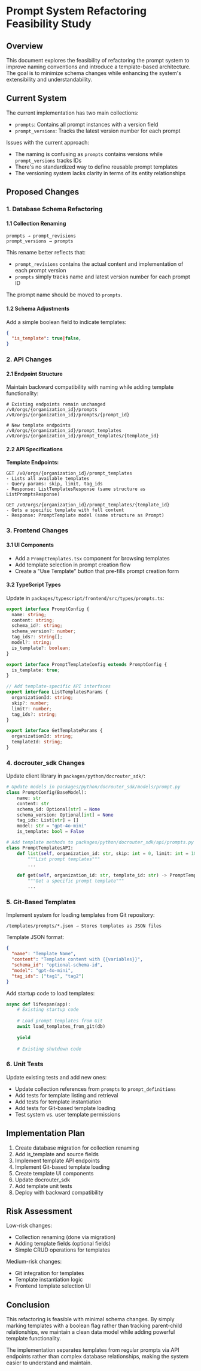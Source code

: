 # Prompt System Refactoring Feasibility Study

## Overview

This document explores the feasibility of refactoring the prompt system to improve naming conventions and introduce a template-based architecture. The goal is to minimize schema changes while enhancing the system's extensibility and understandability.

## Current System

The current implementation has two main collections:
- `prompts`: Contains all prompt instances with a version field
- `prompt_versions`: Tracks the latest version number for each prompt

Issues with the current approach:
- The naming is confusing as `prompts` contains versions while `prompt_versions` tracks IDs
- There's no standardized way to define reusable prompt templates
- The versioning system lacks clarity in terms of its entity relationships

## Proposed Changes

### 1. Database Schema Refactoring

#### 1.1 Collection Renaming

```
prompts → prompt_revisions
prompt_versions → prompts
```

This rename better reflects that:
- `prompt_revisions` contains the actual content and implementation of each prompt version
- `prompts` simply tracks name and latest version number for each prompt ID

The prompt name should be moved to `prompts`.

#### 1.2 Schema Adjustments

Add a simple boolean field to indicate templates:
```json
{
  "is_template": true|false,
}
```

### 2. API Changes

#### 2.1 Endpoint Structure

Maintain backward compatibility with naming while adding template functionality:

```
# Existing endpoints remain unchanged
/v0/orgs/{organization_id}/prompts
/v0/orgs/{organization_id}/prompts/{prompt_id}

# New template endpoints
/v0/orgs/{organization_id}/prompt_templates
/v0/orgs/{organization_id}/prompt_templates/{template_id}
```

#### 2.2 API Specifications

**Template Endpoints:**

```
GET /v0/orgs/{organization_id}/prompt_templates
- Lists all available templates
- Query params: skip, limit, tag_ids
- Response: ListTemplatesResponse (same structure as ListPromptsResponse)

GET /v0/orgs/{organization_id}/prompt_templates/{template_id}
- Gets a specific template with full content
- Response: PromptTemplate model (same structure as Prompt)
```

### 3. Frontend Changes

#### 3.1 UI Components

- Add a `PromptTemplates.tsx` component for browsing templates
- Add template selection in prompt creation flow
- Create a "Use Template" button that pre-fills prompt creation form

#### 3.2 TypeScript Types

Update in `packages/typescript/frontend/src/types/prompts.ts`:
```typescript
export interface PromptConfig {
  name: string;
  content: string;
  schema_id?: string;
  schema_version?: number;
  tag_ids?: string[];
  model?: string;
  is_template?: boolean;
}

export interface PromptTemplateConfig extends PromptConfig {
  is_template: true;
}

// Add template-specific API interfaces
export interface ListTemplatesParams {
  organizationId: string;
  skip?: number;
  limit?: number;
  tag_ids?: string;
}

export interface GetTemplateParams {
  organizationId: string;
  templateId: string;
}
```

### 4. docrouter_sdk Changes

Update client library in `packages/python/docrouter_sdk/`:

```python
# Update models in packages/python/docrouter_sdk/models/prompt.py
class PromptConfig(BaseModel):
    name: str
    content: str
    schema_id: Optional[str] = None
    schema_version: Optional[int] = None
    tag_ids: List[str] = []
    model: str = "gpt-4o-mini"
    is_template: bool = False

# Add template methods to packages/python/docrouter_sdk/api/prompts.py
class PromptTemplatesAPI:
    def list(self, organization_id: str, skip: int = 0, limit: int = 10, tag_ids: List[str] = None) -> ListTemplatesResponse:
        """List prompt templates"""
        ...

    def get(self, organization_id: str, template_id: str) -> PromptTemplate:
        """Get a specific prompt template"""
        ...

```

### 5. Git-Based Templates

Implement system for loading templates from Git repository:

```
/templates/prompts/*.json → Stores templates as JSON files
```

Template JSON format:
```json
{
  "name": "Template Name",
  "content": "Template content with {{variables}}",
  "schema_id": "optional-schema-id", 
  "model": "gpt-4o-mini",
  "tag_ids": ["tag1", "tag2"]
}
```

Add startup code to load templates:
```python
async def lifespan(app):
    # Existing startup code
    
    # Load prompt templates from Git
    await load_templates_from_git(db)
    
    yield
    
    # Existing shutdown code
```
### 6. Unit Tests

Update existing tests and add new ones:
- Update collection references from `prompts` to `prompt_definitions`
- Add tests for template listing and retrieval
- Add tests for template instantiation 
- Add tests for Git-based template loading
- Test system vs. user template permissions

## Implementation Plan

1. Create database migration for collection renaming
2. Add is_template and source fields
3. Implement template API endpoints
4. Implement Git-based template loading
5. Create template UI components
6. Update docrouter_sdk
7. Add template unit tests
8. Deploy with backward compatibility

## Risk Assessment

Low-risk changes:
- Collection renaming (done via migration)
- Adding template fields (optional fields)
- Simple CRUD operations for templates

Medium-risk changes:
- Git integration for templates
- Template instantiation logic
- Frontend template selection UI

## Conclusion

This refactoring is feasible with minimal schema changes. By simply marking templates with a boolean flag rather than tracking parent-child relationships, we maintain a clean data model while adding powerful template functionality.

The implementation separates templates from regular prompts via API endpoints rather than complex database relationships, making the system easier to understand and maintain.

